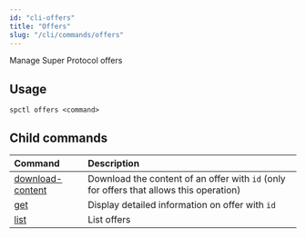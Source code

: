 ```yaml
---
id: "cli-offers"
title: "Offers"
slug: "/cli/commands/offers"
---
```


Manage Super Protocol offers

## Usage

```
spctl offers <command>
```

## Child commands

|**Command**|**Description**|
| :- | :- |
|[download-content](/testnet/cli/commands/offers/download-content)|Download the content of an offer with `id` (only for offers that allows this operation)|
|[get](/testnet/cli/commands/offers/get)|Display detailed information on offer with `id`|
|[list](/testnet/cli/commands/offers/list)|List offers|